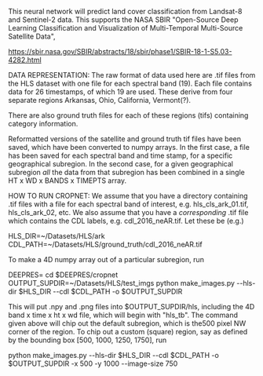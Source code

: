 This neural network will predict land cover classification from Landsat-8 and Sentinel-2 data.  This supports the NASA SBIR "Open-Source Deep Learning Classification and Visualization of Multi-Temporal Multi-Source Satellite Data",

https://sbir.nasa.gov/SBIR/abstracts/18/sbir/phase1/SBIR-18-1-S5.03-4282.html

DATA REPRESENTATION:
The raw format of data used here are .tif files from the HLS dataset with one file for each spectral band (19).  Each file contains data for 26 timestamps, of which 19 are used.  These derive from four separate regions Arkansas, Ohio, California, Vermont(?).

There are also ground truth files for each of these regions (tifs) containing category information.

Reformatted versions of the satellite and ground truth tif files have been saved, which have been converted to numpy arrays.  In the first case, a file has been saved for each spectral band and time stamp, for a specific geographical subregion.  In the second case, for a given geographical subregion *all* the data from that subregion has been combined in a single HT x WD x BANDS x TIMEPTS array.

HOW TO RUN CROPNET: We assume that you have a directory containing .tif files with a file for each spectral band of interest, e.g. hls_cls_ark_01.tif, hls_cls_ark_02, etc.  We also assume that you have a *corresponding* .tif file which contains the CDL labels, e.g. cdl_2016_neAR.tif.  Let these be (e.g.)

HLS_DIR=~/Datasets/HLS/ark
CDL_PATH=~/Datasets/HLS/ground_truth/cdl_2016_neAR.tif

To make a 4D numpy array out of a particular subregion, run

DEEPRES=<path to deepres repo>
cd $DEEPRES/cropnet
OUTPUT_SUPDIR=~/Datasets/HLS/test_imgs
python make_images.py --hls-dir $HLS_DIR --cdl $CDL_PATH -o $OUTPUT_SUPDIR

This will put .npy and .png files into $OUTPUT_SUPDIR/hls, including the 4D band x time x ht x wd file, which will begin with "hls_tb". The command given above will chip out the default subregion, which is the500 pixel NW corner of the region.  To chip out a custom (square) region, say as defined by the bounding box [500, 1000, 1250, 1750], run

python make_images.py --hls-dir $HLS_DIR --cdl $CDL_PATH -o $OUTPUT_SUPDIR -x 500 -y 1000 --image-size 750




